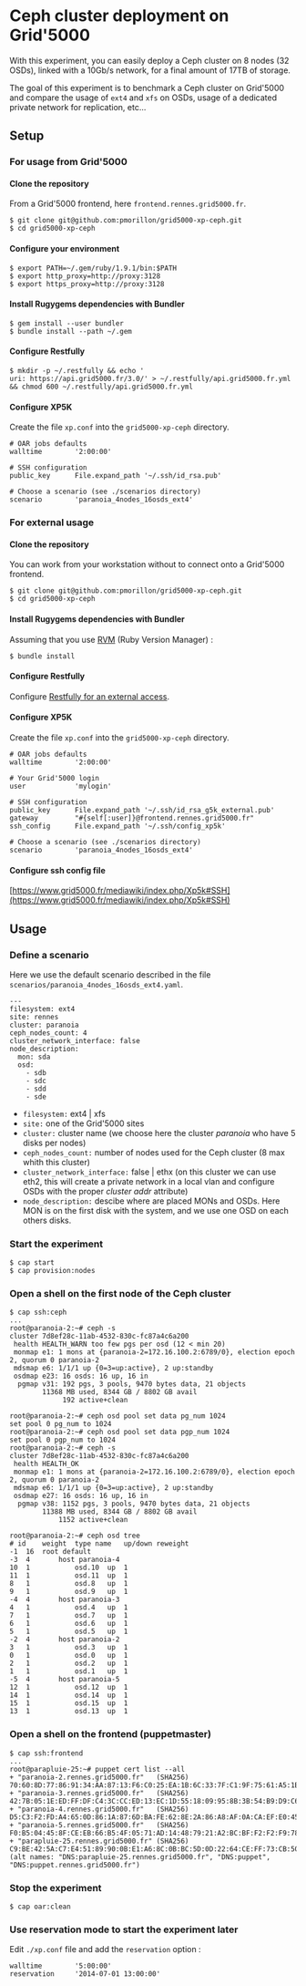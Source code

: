 # Ceph cluster deployment on Grid'5000

With this experiment, you can easily deploy a Ceph cluster on 8 nodes (32 OSDs), linked with a 10Gb/s network, for a final amount of 17TB of storage.

The goal of this experiment is to benchmark a Ceph cluster on Grid'5000 and compare the usage of `ext4` and `xfs` on OSDs, usage of a dedicated private network for replication, etc...

## Setup

### For usage from Grid'5000

#### Clone the repository

From a Grid'5000 frontend, here `frontend.rennes.grid5000.fr`.

	$ git clone git@github.com:pmorillon/grid5000-xp-ceph.git
	$ cd grid5000-xp-ceph

#### Configure your environment

	$ export PATH=~/.gem/ruby/1.9.1/bin:$PATH
	$ export http_proxy=http://proxy:3128
	$ export https_proxy=http://proxy:3128

#### Install Rugygems dependencies with Bundler

	$ gem install --user bundler
	$ bundle install --path ~/.gem

#### Configure Restfully

	$ mkdir -p ~/.restfully && echo '
	uri: https://api.grid5000.fr/3.0/' > ~/.restfully/api.grid5000.fr.yml && chmod 600 ~/.restfully/api.grid5000.fr.yml

#### Configure XP5K

Create the file `xp.conf` into the `grid5000-xp-ceph` directory.

	# OAR jobs defaults
	walltime        '2:00:00'
		
	# SSH configuration
	public_key      File.expand_path '~/.ssh/id_rsa.pub'

	# Choose a scenario (see ./scenarios directory)
	scenario        'paranoia_4nodes_16osds_ext4'


### For external usage

#### Clone the repository

You can work from your workstation without to connect onto a Grid'5000 frontend.

	$ git clone git@github.com:pmorillon/grid5000-xp-ceph.git
	$ cd grid5000-xp-ceph
	
#### Install Rugygems dependencies with Bundler

Assuming that you use [RVM](https://rvm.io/) (Ruby Version Manager) :

	$ bundle install

#### Configure Restfully

Configure [Restfully for an external access](https://api.grid5000.fr/doc/3.0/tools/restfully.html#how-do-i-avoid-passing-my-password-each-time-i-want-to-use-restfully).

#### Configure XP5K

Create the file `xp.conf` into the `grid5000-xp-ceph` directory.

	# OAR jobs defaults
	walltime        '2:00:00'

	# Your Grid'5000 login
	user            'mylogin'
		
	# SSH configuration
	public_key      File.expand_path '~/.ssh/id_rsa_g5k_external.pub'
	gateway         "#{self[:user]}@frontend.rennes.grid5000.fr"
	ssh_config      File.expand_path '~/.ssh/config_xp5k'

	# Choose a scenario (see ./scenarios directory)
	scenario        'paranoia_4nodes_16osds_ext4'


#### Configure ssh config file

[https://www.grid5000.fr/mediawiki/index.php/Xp5k#SSH](https://www.grid5000.fr/mediawiki/index.php/Xp5k#SSH)

## Usage

### Define a scenario

Here we use the default scenario described in the file `scenarios/paranoia_4nodes_16osds_ext4.yaml`.

	---
	filesystem: ext4
	site: rennes
	cluster: paranoia
	ceph_nodes_count: 4
	cluster_network_interface: false
	node_description:
	  mon: sda
	  osd:
	    - sdb
	    - sdc
	    - sdd
	    - sde

* `filesystem:` ext4 | xfs
* `site:` one of the Grid'5000 sites
* `cluster:` cluster name (we choose here the cluster _paranoia_ who have 5 disks per nodes)
* `ceph_nodes_count:` number of nodes used for the Ceph cluster (8 max whith this cluster)
* `cluster_network_interface:` false | ethx (on this cluster we can use eth2, this will create a private network in a local vlan and configure OSDs with the proper _cluster addr_ attribute)
* `node_description:` descibe where are placed MONs and OSDs. Here MON is on the first disk with the system, and we use one OSD on each others disks.

### Start the experiment

	$ cap start
	$ cap provision:nodes

	
### Open a shell on the first node of the Ceph cluster

	$ cap ssh:ceph
	...
	root@paranoia-2:~# ceph -s
    cluster 7d8ef28c-11ab-4532-830c-fc87a4c6a200
     health HEALTH_WARN too few pgs per osd (12 < min 20)
     monmap e1: 1 mons at {paranoia-2=172.16.100.2:6789/0}, election epoch 2, quorum 0 paranoia-2
     mdsmap e6: 1/1/1 up {0=3=up:active}, 2 up:standby
     osdmap e23: 16 osds: 16 up, 16 in
      pgmap v31: 192 pgs, 3 pools, 9470 bytes data, 21 objects
            11368 MB used, 8344 GB / 8802 GB avail
                 192 active+clean
    
	root@paranoia-2:~# ceph osd pool set data pg_num 1024
	set pool 0 pg_num to 1024
	root@paranoia-2:~# ceph osd pool set data pgp_num 1024
	set pool 0 pgp_num to 1024
	root@paranoia-2:~# ceph -s
    cluster 7d8ef28c-11ab-4532-830c-fc87a4c6a200
     health HEALTH_OK
     monmap e1: 1 mons at {paranoia-2=172.16.100.2:6789/0}, election epoch 2, quorum 0 paranoia-2
     mdsmap e6: 1/1/1 up {0=3=up:active}, 2 up:standby
     osdmap e27: 16 osds: 16 up, 16 in
      pgmap v38: 1152 pgs, 3 pools, 9470 bytes data, 21 objects
            11388 MB used, 8344 GB / 8802 GB avail
                1152 active+clean

	root@paranoia-2:~# ceph osd tree
	# id	weight	type name	up/down	reweight
	-1	16	root default
	-3	4		host paranoia-4
	10	1			osd.10	up	1	
	11	1			osd.11	up	1
	8	1			osd.8	up	1	
	9	1			osd.9	up	1	
	-4	4		host paranoia-3
	4	1			osd.4	up	1	
	7	1			osd.7	up	1	
	6	1			osd.6	up	1	
	5	1			osd.5	up	1	
	-2	4		host paranoia-2
	3	1			osd.3	up	1	
	0	1			osd.0	up	1	
	2	1			osd.2	up	1	
	1	1			osd.1	up	1	
	-5	4		host paranoia-5
	12	1			osd.12	up	1	
	14	1			osd.14	up	1	
	15	1			osd.15	up	1	
	13	1			osd.13	up	1	
	


### Open a shell on the frontend (puppetmaster)

	$ cap ssh:frontend
	...
	root@parapluie-25:~# puppet cert list --all
	+ "paranoia-2.rennes.grid5000.fr"   (SHA256) 70:60:8D:77:86:91:34:AA:87:13:F6:C0:25:EA:1B:6C:33:7F:C1:9F:75:61:A5:1B:2B:D7:5B:1F:31:AC:B6:4A
	+ "paranoia-3.rennes.grid5000.fr"   (SHA256) 42:7B:05:1E:ED:FF:DF:C4:3C:CC:ED:13:EC:1D:55:18:09:95:8B:3B:54:B9:D9:C6:30:B9:B1:89:35:39:D9:93
	+ "paranoia-4.rennes.grid5000.fr"   (SHA256) D5:C3:F2:FD:A4:65:0D:86:1A:87:6D:BA:FE:62:8E:2A:86:A8:AF:0A:CA:EF:E0:45:CC:79:42:EE:55:89:50:E5
	+ "paranoia-5.rennes.grid5000.fr"   (SHA256) F0:B5:04:45:8F:CE:EB:66:B5:4F:05:71:AD:14:48:79:21:A2:BC:BF:F2:F2:F9:78:38:AF:03:A8:8B:3A:8C:1E
	+ "parapluie-25.rennes.grid5000.fr" (SHA256) C9:BE:42:5A:C7:E4:51:89:90:0B:E1:A6:8C:0B:BC:5D:0D:22:64:CE:FF:73:CB:50:3E:3C:E5:42:02:D4:DC:85 (alt names: "DNS:parapluie-25.rennes.grid5000.fr", "DNS:puppet", "DNS:puppet.rennes.grid5000.fr")

### Stop the experiment

	$ cap oar:clean
	
### Use reservation mode to start the experiment later

Edit `./xp.conf` file and add the `reservation` option :

	walltime        '5:00:00'
	reservation     '2014-07-01 13:00:00'
